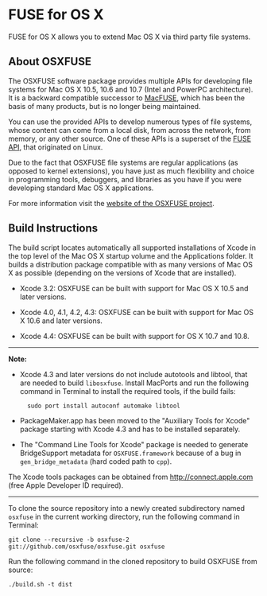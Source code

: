 FUSE for OS X
=============

FUSE for OS X allows you to extend Mac OS X via third party file systems. 

About OSXFUSE
-------------

The OSXFUSE software package provides multiple APIs for developing file systems for Mac OS X 10.5, 10.6 and 10.7  (Intel and PowerPC architecture). It is a backward compatible successor to [MacFUSE](http://code.google.com/p/macfuse/), which has been the basis of many products, but is no longer being maintained.

You can use the provided APIs to develop numerous types of file systems, whose content can come from a local disk, from across the network, from memory, or any other source. One of these APIs is a superset of the [FUSE API](http://fuse.sourceforge.net/), that originated on Linux.

Due to the fact that OSXFUSE file systems are regular applications (as opposed to kernel extensions), you have just as much flexibility and choice in programming tools, debuggers, and libraries as you have if you were developing standard Mac OS X applications.

For more information visit the [website of the OSXFUSE project](http://osxfuse.github.com/).

Build Instructions
------------------

The build script locates automatically all supported installations of Xcode in the top level of the Mac OS X startup volume and the Applications folder. It builds a distribution package compatible with as many versions of Mac OS X as possible (depending on the versions of Xcode that are installed).

* Xcode 3.2: OSXFUSE can be built with support for Mac OS X 10.5 and later versions.

* Xcode 4.0, 4.1, 4.2, 4.3: OSXFUSE can be built with support for Mac OS X 10.6 and later versions. 

* Xcode 4.4: OSXFUSE can be built with support for OS X 10.7 and 10.8.

---

**Note:**

* Xcode 4.3 and later versions do not include autotools and libtool, that are needed to build `libosxfuse`. Install MacPorts and run the following command in Terminal to install the required tools, if the build fails:

        sudo port install autoconf automake libtool

* PackageMaker.app has been moved to the "Auxiliary Tools for Xcode" package starting with Xcode 4.3 and has to be installed separately.

* The "Command Line Tools for Xcode" package is needed to generate BridgeSupport metadata for `OSXFUSE.framework` because of a bug in `gen_bridge_metadata` (hard coded path to `cpp`).

The Xcode tools packages can be obtained from http://connect.apple.com (free Apple Developer ID required).

---

To clone the source repository into a newly created subdirectory named `osxfuse` in the current working directory, run the following command in Terminal:

    git clone --recursive -b osxfuse-2 git://github.com/osxfuse/osxfuse.git osxfuse

Run the following command in the cloned repository to build OSXFUSE from source:

    ./build.sh -t dist
